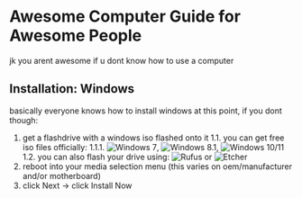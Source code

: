 # Awesome Computer Guide for Awesome People
jk you arent awesome if u dont know how to use a computer

## Installation: Windows
basically everyone knows how to install windows at this point, if you dont though:
1. get a flashdrive with a windows iso flashed onto it
    1.1. you can get free iso files officially:
    1.1.1. ![Windows 7](https://www.heidoc.net/joomla/technology-science/microsoft/67-microsoft-windows-and-office-iso-download-tool), ![Windows 8.1](https://www.microsoft.com/en-us/software-download/windows8), ![Windows 10/11](https://www.microsoft.com/en-us/software-download/windows10)
    1.2. you can also flash your drive using: ![Rufus](https://rufus.ie/en/) or ![Etcher](https://etcher.balena.io/)
2. reboot into your media selection menu (this varies on oem/manufacturer and/or motherboard)
3. click Next -> click Install Now
